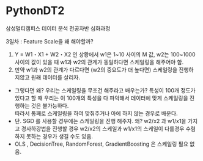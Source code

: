 # PythonDT2
삼성멀티캠퍼스 데이터 분석 전공자반 심화과정

<p>
  
  3일차 : Feature Scale을 왜 해야할까? <br>
  
  1. Y = W1・X1 + W2・X2 인 상황에서 w1은 1~10 사이의  M 값, w2는 100~1000 사이의 값이 있을 때 w1과 w2의 관계가 동일하다면 스케일링을 해주어야 함.
  2. 만약 w1과 w2의 관계가 다르다면 (w2의 중요도가 더 높다면) 스케일링을 진행하지않고 원래 데이터를 살리자.
  
  - 그렇다면 왜? 우리는 스케일링을 무조건 해주라고 배우는가? 특성이 100개 정도가 있다고 할 때 우리는 이 100개의 특성을 다 파악해서 데이터에 맞게 스케일링을 진행하는 것은 불가능하다. <br>
  따라서 통째로 스케일링을 하여 맞춰주거나 아에 하지 않는 경우로 배운다.
  - 단. SGD 를 사용할 경우에는 스케일링을 진행 해주자. 왜? w2/x2 과 w1/x1을 가지고 경사하강법을 진행할 경우 w2/x2의 스케일과  w1/x1의 스케일이 다를경우 수렴하지 못하는 경우가 생길 수도 있음.
  - OLS , DecisionTree, RandomForest, GradientBoosting 은 스케일링 필요 없음.  

</p>
